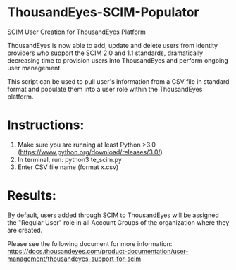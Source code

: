 # ThousandEyes-SCIM-Populator
SCIM User Creation for ThousandEyes Platform

ThousandEyes is now able to add, update and delete users from identity providers who support the SCIM 2.0 and 1.1 standards, dramatically decreasing time to provision users into ThousandEyes and perform ongoing user management.

This script can be used to pull user's information from a CSV file in standard format and populate them into a user role within the ThousandEyes platform.

# Instructions:
1. Make sure you are running at least Python >3.0 (https://www.python.org/download/releases/3.0/)
2. In terminal, run: python3 te_scim.py
3. Enter CSV file name (format x.csv)

# Results:
By default, users added through SCIM to ThousandEyes will be assigned the "Regular User" role in all Account Groups of the organization where they are created.

Please see the following document for more information: 
https://docs.thousandeyes.com/product-documentation/user-management/thousandeyes-support-for-scim 

